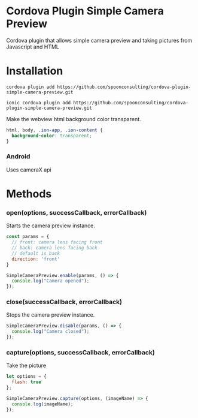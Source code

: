 Cordova Plugin Simple Camera Preview
====================

Cordova plugin that allows simple camera preview and taking pictures from Javascript and HTML


# Installation

```
cordova plugin add https://github.com/spoonconsulting/cordova-plugin-simple-camera-preview.git

ionic cordova plugin add https://github.com/spoonconsulting/cordova-plugin-simple-camera-preview.git

```

Make the webview html background color transparent.
```css
html, body, .ion-app, .ion-content {
  background-color: transparent;
}
```


### Android
Uses cameraX api


# Methods

### open(options, successCallback, errorCallback)

Starts the camera preview instance.
<br>

```javascript
const params = {
  // front: camera lens facing front
  // back: camera lens facing back
  // default is back
  direction: 'front' 
}

SimpleCameraPreview.enable(params, () => {
  console.log("Camera opened");
});
```

### close(successCallback, errorCallback)

<info>Stops the camera preview instance.</info><br/>

```javascript
SimpleCameraPreview.disable(params, () => {
  console.log("Camera closed");
});
```

### capture(options, successCallback, errorCallback)

<info>Take the picture</info>

```javascript
let options = {
  flash: true
};

SimpleCameraPreview.capture(options, (imageName) => {
  console.log(imageName);
});
```
